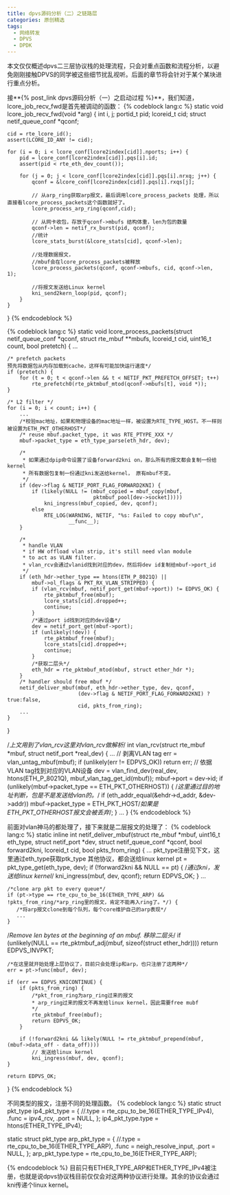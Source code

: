 ```yaml
---
title: dpvs源码分析（二）之链路层
categories: 原创精选
tags:
  - 网络转发
  - DPVS
  - DPDK
---
```


本文仅仅概述dpvs二三层协议栈的处理流程，只会对重点函数和流程分析，以避免刚刚接触DPVS的同学被这些细节扰乱视听。后面的章节将会针对于某个某块进行重点分析。

接**{% post_link dpvs源码分析（一）之启动过程 %}**，我们知道，lcore_job_recv_fwd是首先被调动的函数：
{% codeblock lang:c %}
static void lcore_job_recv_fwd(void *arg)
{
    int i, j;
    portid_t pid;
    lcoreid_t cid;
    struct netif_queue_conf *qconf;

    cid = rte_lcore_id();
    assert(LCORE_ID_ANY != cid);

    for (i = 0; i < lcore_conf[lcore2index[cid]].nports; i++) {
        pid = lcore_conf[lcore2index[cid]].pqs[i].id;
        assert(pid < rte_eth_dev_count());

        for (j = 0; j < lcore_conf[lcore2index[cid]].pqs[i].nrxq; j++) {
            qconf = &lcore_conf[lcore2index[cid]].pqs[i].rxqs[j];
            
            // 从arp_ring获取arp报文，最后调用lcore_process_packets 处理，所以直接看lcore_process_packets这个函数就好了。
            lcore_process_arp_ring(qconf,cid);

            // 从网卡收包，存放于qconf->mbufs 结构体重，len为包的数量
            qconf->len = netif_rx_burst(pid, qconf);
            //统计
            lcore_stats_burst(&lcore_stats[cid], qconf->len);
            
            //处理数据报文，
            //mbuf会在lcore_process_packets被释放
            lcore_process_packets(qconf, qconf->mbufs, cid, qconf->len, 1);
            
            //将报文发送给Linux kernel
            kni_send2kern_loop(pid, qconf);
        }
    }
}
{% endcodeblock %}

{% codeblock lang:c %}
static void lcore_process_packets(struct netif_queue_conf *qconf, struct rte_mbuf **mbufs,
                      lcoreid_t cid, uint16_t count, bool pretetch)
{
    ...

    /* prefetch packets 
    预先将数据包从内存加载到cache，这样有可能加快运行速度*/
    if (pretetch) {
        for (t = 0; t < qconf->len && t < NETIF_PKT_PREFETCH_OFFSET; t++)
            rte_prefetch0(rte_pktmbuf_mtod(qconf->mbufs[t], void *));
    }

    /* L2 filter */
    for (i = 0; i < count; i++) {
        ...
        /*校验mac地址，如果和物理设备的mac地址一样，被设置为RTE_TYPE_HOST。不一样则被设置为ETH_PKT_OTHERHOST*/
        /* reuse mbuf.packet_type, it was RTE_PTYPE_XXX */
        mbuf->packet_type = eth_type_parse(eth_hdr, dev);

        /*
         * 如果通过dpip命令设置了设备forward2kni on，那么所有的报文都会复制一份给kernel
         * 所有数据包复制一份通过kni发送给kernel， 原有mbuf不变。
         */
        if (dev->flag & NETIF_PORT_FLAG_FORWARD2KNI) {
            if (likely(NULL != (mbuf_copied = mbuf_copy(mbuf,
                                pktmbuf_pool[dev->socket]))))
                kni_ingress(mbuf_copied, dev, qconf);
            else
                RTE_LOG(WARNING, NETIF, "%s: Failed to copy mbuf\n",
                        __func__);
        }

        /*
         * handle VLAN
         * if HW offload vlan strip, it's still need vlan module
         * to act as VLAN filter.
         * vlan_rcv会通过vlanid找到对应的dev，然后将dev id复制给mbuf->port_id
         */
        if (eth_hdr->ether_type == htons(ETH_P_8021Q) ||
            mbuf->ol_flags & PKT_RX_VLAN_STRIPPED) {
            if (vlan_rcv(mbuf, netif_port_get(mbuf->port)) != EDPVS_OK) {
                rte_pktmbuf_free(mbuf);
                lcore_stats[cid].dropped++;
                continue;
            }
            /*通过port id找到对应的dev设备*/
            dev = netif_port_get(mbuf->port);
            if (unlikely(!dev)) {
                rte_pktmbuf_free(mbuf);
                lcore_stats[cid].dropped++;
                continue;
            }
            /*获取二层头*/
            eth_hdr = rte_pktmbuf_mtod(mbuf, struct ether_hdr *);
        }
        /* handler should free mbuf */
        netif_deliver_mbuf(mbuf, eth_hdr->ether_type, dev, qconf,
                           (dev->flag & NETIF_PORT_FLAG_FORWARD2KNI) ? true:false,
                           cid, pkts_from_ring);
        ...
    }
}

/*上文用到了vlan_rcv这里对vlan_rcv做解析*/
int vlan_rcv(struct rte_mbuf *mbuf, struct netif_port *real_dev)
{
    ...
    // 剥离VLAN tag
    err = vlan_untag_mbuf(mbuf);
    if (unlikely(err != EDPVS_OK))
        return err;
    // 依据VLAN tag找到对应的VLAN设备
    dev = vlan_find_dev(real_dev, htons(ETH_P_8021Q),
                        mbuf_vlan_tag_get_id(mbuf));
    mbuf->port = dev->id;
    if (unlikely(mbuf->packet_type == ETH_PKT_OTHERHOST)) {
		/*这里通过目的地址判断，包是不是发送给vlan的。*/
        if (eth_addr_equal(&ehdr->d_addr, &dev->addr))
            mbuf->packet_type = ETH_PKT_HOST/*如果是ETH_PKT_OTHERHOST报文会被丢弃*/;
    }
    ...
}
{% endcodeblock %}

前面对vlan神马的都处理了，接下来就是二层报文的处理了：
{% codeblock lang:c %}
static inline int netif_deliver_mbuf(struct rte_mbuf *mbuf,
                                     uint16_t eth_type,
                                     struct netif_port *dev,
                                     struct netif_queue_conf *qconf,
                                     bool forward2kni,
                                     lcoreid_t cid,
                                     bool pkts_from_ring)
{
    ...
    pkt_type注册见下文，这里通过eth_type获取ptk_type
    其他协议，都会送给linux kernel
    pt = pkt_type_get(eth_type, dev);
    if (!forward2kni && NULL == pt) {
    	/*通过kni，发送给linux kernel*/
        kni_ingress(mbuf, dev, qconf);
        return EDPVS_OK;
    }
    ...

    /*clone arp pkt to every queue*/
    if (pt->type == rte_cpu_to_be_16(ETHER_TYPE_ARP) && !pkts_from_ring/*arp_ring里的报文，肯定不能再入ring了。*/) {
       /*将arp报文clone到每个队列，每个core维护自己的arp表现*/
       ...
    }

   /*Remove len bytes at the beginning of an mbuf. 移除二层头*/
    if (unlikely(NULL == rte_pktmbuf_adj(mbuf, sizeof(struct ether_hdr))))
        return EDPVS_INVPKT;

    /*在这里就开始处理上层协议了，目前只会处理ip和arp，也只注册了这两种*/
    err = pt->func(mbuf, dev);

    if (err == EDPVS_KNICONTINUE) {
        if (pkts_from_ring) {
        	/*pkt_from_ring为arp_ring过来的报文
        	* arp_ring过来的报文不再发给linux kernel，因此需要free mubf
        	*/
            rte_pktmbuf_free(mbuf);
            return EDPVS_OK;
        }

        if (!forward2kni && likely(NULL != rte_pktmbuf_prepend(mbuf,  (mbuf->data_off - data_off))))
        	// 发送给linux kernel
            kni_ingress(mbuf, dev, qconf);
    }

    return EDPVS_OK;
}
{% endcodeblock %}

不同类型的报文，注册不同的处理函数。
{% codeblock lang:c %}
static struct pkt_type ip4_pkt_type = {
    //.type       = rte_cpu_to_be_16(ETHER_TYPE_IPv4),
    .func       = ipv4_rcv,
    .port       = NULL,
};
ip4_pkt_type.type = htons(ETHER_TYPE_IPv4);

static struct pkt_type arp_pkt_type = {
    //.type       = rte_cpu_to_be_16(ETHER_TYPE_ARP),
    .func       = neigh_resolve_input,
    .port       = NULL,
};
arp_pkt_type.type = rte_cpu_to_be_16(ETHER_TYPE_ARP);

{% endcodeblock %}
目前只有ETHER_TYPE_ARP和ETHER_TYPE_IPv4被注册，也就是说dpvs协议栈目前仅仅会对这两种协议进行处理。其余的协议会通过kni传递个linux kernel。
